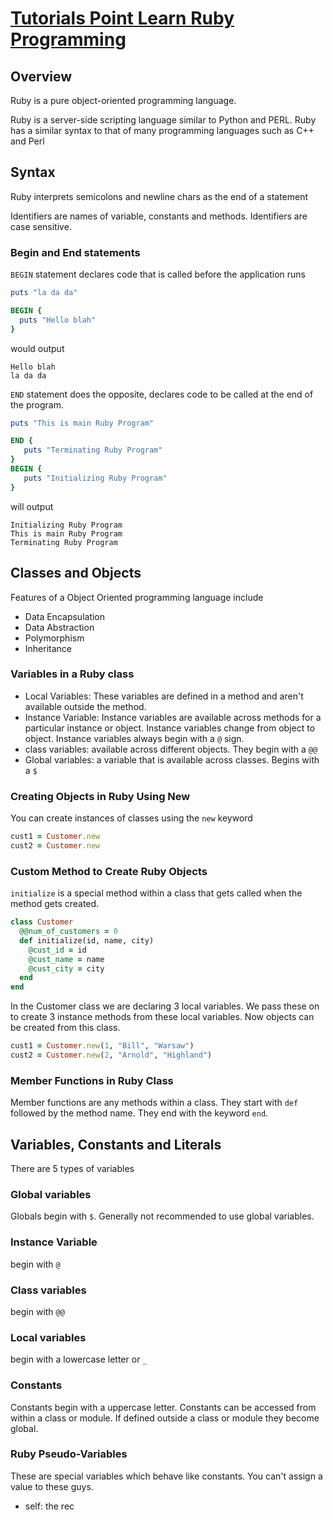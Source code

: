 # [Tutorials Point Learn Ruby Programming](https://www.tutorialspoint.com/ruby/ruby_overview.htm)

## Overview

Ruby is a pure object-oriented programming language.

Ruby is a server-side scripting language similar to Python and PERL.
Ruby has a similar syntax to that of many programming languages such as C++ and Perl

## Syntax

Ruby interprets semicolons and newline chars as the end of a statement

Identifiers are names of variable, constants and methods.
Identifiers are case sensitive.

### Begin and End statements

`BEGIN` statement declares code that is called before the application runs

```ruby
puts "la da da"

BEGIN {
  puts "Hello blah"
}
```
would output

```
Hello blah
la da da
```
`END` statement does the opposite, declares code to be called at the end of the program.

```ruby
puts "This is main Ruby Program"

END {
   puts "Terminating Ruby Program"
}
BEGIN {
   puts "Initializing Ruby Program"
}
```

will output

```
Initializing Ruby Program
This is main Ruby Program
Terminating Ruby Program
```

## Classes and Objects

Features of a Object Oriented programming language include
- Data Encapsulation
- Data Abstraction
- Polymorphism
- Inheritance

### Variables in a Ruby class

- Local Variables: These variables are defined in a method and aren't available outside the method.
- Instance Variable: Instance variables are available across methods for a particular instance or object. Instance variables change from object to object. Instance variables always begin with a `@` sign.
- class variables: available across different objects. They begin with a `@@`
- Global variables: a variable that is available across classes. Begins with a `$`

### Creating Objects in Ruby Using New

You can create instances of classes using the `new` keyword

```ruby
cust1 = Customer.new
cust2 = Customer.new
```

### Custom Method to Create Ruby Objects

`initialize` is a special method within a class that gets called when the method gets created.

```ruby
class Customer
  @@num_of_customers = 0
  def initialize(id, name, city)
    @cust_id = id
    @cust_name = name
    @cust_city = city
  end
end
```

In the Customer class we are declaring 3 local variables. We pass these on to create 3 instance methods from these local variables.
Now objects can be created from this class.

```ruby
cust1 = Customer.new(1, "Bill", "Warsaw")
cust2 = Customer.new(2, "Arnold", "Highland")
```

### Member Functions in Ruby Class

Member functions are any methods within a class.
They start with `def` followed by the method name.
They end with the keyword `end`.

## Variables, Constants and Literals

There are 5 types of variables

### Global variables
Globals begin with `$`. Generally not recommended to use global variables.

### Instance Variable
begin with `@`

### Class variables
begin with `@@`

### Local variables
begin with a lowercase letter or `_`

### Constants

Constants begin with a uppercase letter. Constants can be accessed from within a class or module. If defined outside a class or module they become global.

### Ruby Pseudo-Variables

These are special variables which behave like constants. You can't assign a value to these guys.
- self: the rec
